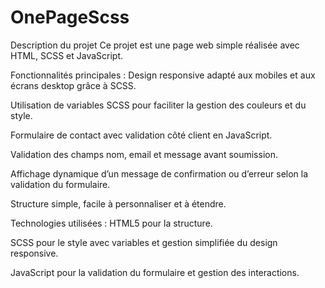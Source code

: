 # OnePageScss
Description du projet
Ce projet est une page web simple réalisée avec HTML, SCSS et JavaScript.

Fonctionnalités principales :
Design responsive adapté aux mobiles et aux écrans desktop grâce à SCSS.

Utilisation de variables SCSS pour faciliter la gestion des couleurs et du style.

Formulaire de contact avec validation côté client en JavaScript.

Validation des champs nom, email et message avant soumission.

Affichage dynamique d’un message de confirmation ou d’erreur selon la validation du formulaire.

Structure simple, facile à personnaliser et à étendre.

Technologies utilisées :
HTML5 pour la structure.

SCSS pour le style avec variables et gestion simplifiée du design responsive.

JavaScript pour la validation du formulaire et gestion des interactions.
